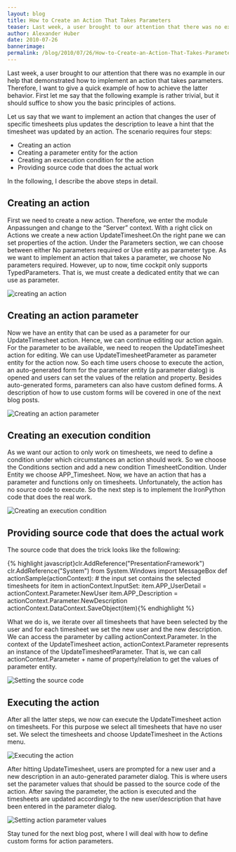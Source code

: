 ```yaml
---
layout: blog
title: How to Create an Action That Takes Parameters 
teaser: Last week, a user brought to our attention that there was no example in our help that demonstrated how to implement an action that takes parameters. Therefore, I want to give a quick example of how to achieve the latter behavior. First let me say that the following example is rather trivial, but it should suffice to show you the basic principles of actions. 
author: Alexander Huber
date: 2010-07-26
bannerimage: 
permalink: /blog/2010/07/26/How-to-Create-an-Action-That-Takes-Parameters-
---
```


<p xmlns="http://www.w3.org/1999/xhtml">Last week, a user brought to our attention that there was no example in our help that demonstrated how to implement an action that takes parameters. Therefore, I want to give a quick example of how to achieve the latter behavior. First let me say that the following example is rather trivial, but it should suffice to show you the basic principles of actions.</p><p xmlns="http://www.w3.org/1999/xhtml">Let us say that we want to implement an action that changes the user of specific timesheets plus updates the description to leave a hint that the timesheet was updated by an action. The scenario requires four steps:</p><ul xmlns="http://www.w3.org/1999/xhtml">
  <li>Creating an action</li>
  <li>Creating a parameter entity for the action</li>
  <li>Creating an excecution condition for the action</li>
  <li>Providing source code that does the actual work</li>
</ul><p xmlns="http://www.w3.org/1999/xhtml">In the following, I describe the above steps in detail.</p><h2 xmlns="http://www.w3.org/1999/xhtml">Creating an action</h2><p xmlns="http://www.w3.org/1999/xhtml">First we need to create a new action. Therefore, we enter the module <span class="InlineCode">Anpassungen</span> and change to the “Server” context. With a right click on <span class="InlineCode">Actions</span> we create a new action <span class="InlineCode">UpdateTimesheet</span>.On the right pane we can set properties of the action. Under the <span class="InlineCode">Parameters</span> section, we can choose between either <span class="InlineCode">No parameters required</span> or <span class="InlineCode">Use entity as parameter type</span>. As we want to implement an action that takes a parameter, we choose <span class="InlineCode">No parameters required</span>. However, up to now, time cockpit only supports TypedParameters. That is, we must create a dedicated entity that we can use as parameter.</p><p xmlns="http://www.w3.org/1999/xhtml">
  <img alt="creating an action" src="{{site.baseurl}}/content/images/blog/2010/07/create_action (1).png" class="   mceC1Focused mceC1Focused mceC1Focused mceC1Focused mceC1Focused mceC1Focused" />
</p><h2 xmlns="http://www.w3.org/1999/xhtml">Creating an action parameter</h2><p xmlns="http://www.w3.org/1999/xhtml">Now we have an entity that can be used as a parameter for our <span class="InlineCode">UpdateTimesheet</span> action. Hence, we can continue editing our action again. For the parameter to be available, we need to reopen the <span class="InlineCode">UpdateTimesheet</span> action for editing. We can use <span class="InlineCode">UpdateTimesheetParameter</span> as parameter entity for the action now. So each time users choose to execute the action, an auto-generated form for the parameter entity (a parameter dialog) is opened and users can set the values of the relation and property. Besides auto-generated forms, parameters can also have custom defined forms. A description of how to use custom forms will be covered in one of the next blog posts.</p><p xmlns="http://www.w3.org/1999/xhtml">
  <img alt="Creating an action parameter" src="{{site.baseurl}}/content/images/blog/2010/07/create_actionparam (2).png" class="     " />
</p><h2 xmlns="http://www.w3.org/1999/xhtml">Creating an execution condition</h2><p xmlns="http://www.w3.org/1999/xhtml">As we want our action to only work on timesheets, we need to define a condition under which circumstances an action should work. So we choose the <span class="InlineCode">Conditions</span> section and add a new condition <span class="InlineCode">TimesheetCondition</span>. Under <span class="InlineCode">Entity</span> we choose <span class="InlineCode">APP_Timesheet</span>. Now, we have an action that has a parameter and functions only on timesheets. Unfortunately, the action has no source code to execute. So the next step is to implement the IronPython code that does the real work.</p><p xmlns="http://www.w3.org/1999/xhtml">
  <img alt="Creating an execution condition" src="{{site.baseurl}}/content/images/blog/2010/07/creation_condition (2).png" class="   mceC1Focused mceC1Focused" />
</p><h2 xmlns="http://www.w3.org/1999/xhtml">Providing source code that does the actual work</h2><p xmlns="http://www.w3.org/1999/xhtml">The source code that does the trick looks like the following:</p>{% highlight javascript}clr.AddReference(&quot;PresentationFramework&quot;) &#xA;clr.AddReference(&quot;System&quot;) &#xA;from System.Windows import MessageBox &#xA;def actionSample(actionContext): &#xA;  # the input set contains the selected timesheets &#xA;  for item in actionContext.InputSet: &#xA;    item.APP_UserDetail = actionContext.Parameter.NewUser &#xA;    item.APP_Description = actionContext.Parameter.NewDescription &#xA;    actionContext.DataContext.SaveObject(item){% endhighlight %}<p xmlns="http://www.w3.org/1999/xhtml">What we do is, we iterate over all timesheets that have been selected by the user and for each timesheet we set the new user and the new description. We can access the parameter by calling <span class="InlineCode">actionContext.Parameter</span>. In the context of the <span class="InlineCode">UpdateTimesheet</span> action, <span class="InlineCode">actionContext.Parameter</span> represents an instance of the <span class="InlineCode">UpdateTimesheetParameter</span>. That is, we can call <span class="InlineCode">actionContext.Parameter</span> + name of property/relation to get the values of parameter entity.</p><p xmlns="http://www.w3.org/1999/xhtml">
  <img alt="Setting the source code" src="{{site.baseurl}}/content/images/blog/2010/07/set_sourcecode (2).png" class="  " />
</p><h2 xmlns="http://www.w3.org/1999/xhtml">Executing the action</h2><p xmlns="http://www.w3.org/1999/xhtml">After all the latter steps, we now can execute the <span class="InlineCode">UpdateTimesheet</span> action on timesheets. For this purpose we select all timesheets that have no user set. We select the timesheets and choose <span class="InlineCode">UpdateTimesheet</span> in the <span class="InlineCode">Actions</span> menu.</p><p xmlns="http://www.w3.org/1999/xhtml">
  <img alt="Executing the action" src="{{site.baseurl}}/content/images/blog/2010/07/update_timesheet (3).png" class="   mceC1Focused mceC1Focused" />
</p><p xmlns="http://www.w3.org/1999/xhtml">After hitting <span class="InlineCode">UpdateTimesheet</span>, users are prompted for a new user and a new description in an auto-generated parameter dialog. This is where users set the parameter values that should be passed to the source code of the action. After saving the parameter, the action is executed and the timesheets are updated accordingly to the new user/description that have been entered in the parameter dialog.</p><p xmlns="http://www.w3.org/1999/xhtml">
  <img alt="Setting action parameter values" src="{{site.baseurl}}/content/images/blog/2010/07/setting_parametervalues (2).png" class="   mceC1Focused mceC1Focused" />
</p><p xmlns="http://www.w3.org/1999/xhtml">Stay tuned for the next blog post, where I will deal with how to define custom forms for action parameters.</p>